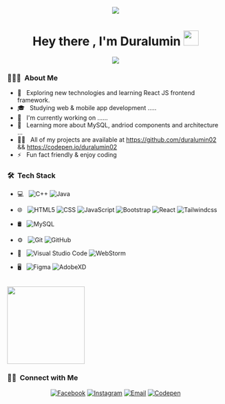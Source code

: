 <p align="center">
<img src="https://media3.giphy.com/media/nkLB4Gp8H6hFe/giphy.gif?cid=ecf05e47dthdxlcu6bayjnbc4cswg60rbw5jm4z6f88hfkhd&rid=giphy.gif" style="align=center"></img>
</p>

<h1 align="center">Hey there , I'm Duralumin <img src="https://media.giphy.com/media/hvRJCLFzcasrR4ia7z/giphy.gif" width="35"></h1>
<p align="center">
  <a href="https://github.com/DenverCoder1/readme-typing-svg"><img src="https://readme-typing-svg.herokuapp.com?lines=Frontend+Web+Developer;Coding+Hobbyist;KBTS,LAP%20alumnus;Detail%20Oriented%20Person;Newbie%20but%20tend%20to%20be%20Specialist;Always%20learning%20new%20things&center=true&width=500&height=50"></a>
</p>

<h3> 👨🏻‍💻 &nbsp;About Me </h3>

- 🤔 &nbsp; Exploring new technologies and learning React JS frontend framework.
- 🎓 &nbsp; Studying web & mobile app development .....
- 💼 &nbsp; I'm currently working on ......
- 🌱 &nbsp; Learning more about MySQL, andriod components and architecture ...
- 👨‍💻 &nbsp; All of my projects are available at https://github.com/duralumin02 && https://codepen.io/duralumin02
- ⚡ &nbsp; Fun fact friendly & enjoy coding

<h3> 🛠 &nbsp;Tech Stack</h3>

- 💻 &nbsp;
  ![C++](https://img.shields.io/badge/-C++-333333?style=flat&logo=C%2B%2B&logoColor=00599C)
  ![Java](https://img.shields.io/badge/-Kotlin-333333?style=flat&logo=Kotlin&logoColor=007396)
 
- 🌐 &nbsp;
  ![HTML5](https://img.shields.io/badge/-HTML5-333333?style=flat&logo=HTML5)
  ![CSS](https://img.shields.io/badge/-CSS-333333?style=flat&logo=CSS3&logoColor=1572B6)
  ![JavaScript](https://img.shields.io/badge/-JavaScript-333333?style=flat&logo=javascript)
  ![Bootstrap](https://img.shields.io/badge/-Bootstrap-333333?style=flat&logo=bootstrap&logoColor=563D7C)
  ![React](https://img.shields.io/badge/-React-333333?style=flat&logo=react)
  ![Tailwindcss](https://img.shields.io/badge/-TailwindCSS-333333?style=flat&logo=tailwindcss)
  
- 🛢 &nbsp;
  ![MySQL](https://img.shields.io/badge/-MySQL-333333?style=flat&logo=mysql)
  
- ⚙️ &nbsp;
  ![Git](https://img.shields.io/badge/-Git-333333?style=flat&logo=git)
  ![GitHub](https://img.shields.io/badge/-GitHub-333333?style=flat&logo=github)
  
- 🔧 &nbsp;
  ![Visual Studio Code](https://img.shields.io/badge/-Visual%20Studio%20Code-333333?style=flat&logo=visual-studio-code&logoColor=007ACC)
  ![WebStorm](https://img.shields.io/badge/-WebStorm-333333?style=flat&logo=webstorm)
  
- 🖥 &nbsp;
  ![Figma](https://img.shields.io/badge/-Figma-333333?style=flat&logo=figma)
  ![AdobeXD](https://img.shields.io/badge/-AdobeXD-333333?style=flat&logo=adobe-xd)

<br/>

<a href="https://github.com/AVS1508">
  <img height="180em" src="https://github-readme-stats.vercel.app/api?username=duralumin02&show_icons=true&theme=light#gh-light-mode-only" />
<!--   <img height="180em" src="https://github-readme-stats.vercel.app/api?username=duralumin02&theme=buefy&show_icons=true" /> -->
<!--   <img height="180em" width="350em" src="https://github-readme-stats.vercel.app/api/top-langs/?username=duralumin02&theme=buefy&layout=compact" /> -->
</a>

<h3> 🤝🏻 &nbsp;Connect with Me </h3>

<p align="center">
  <a href="https://www.facebook.com/duralumin02/profile.php?id=100029334823159"><img alt="Facebook" src="https://img.shields.io/badge/Facebook-Duralumin__-blue?style=flat-square&logo=facebook"></a>
<a href="https://www.instagram.com/duralumin02/"><img alt="Instagram" src="https://img.shields.io/badge/Instagram-duralumin02__-blue?style=flat-square&logo=instagram"></a>
<a href="mailto:sawnaytharhpoe02@gamil.com"><img alt="Email" src="https://img.shields.io/badge/Email-sawnaytharhpoe02@gmail.com-blue?style=flat-square&logo=gmail"></a>
 <a href="https://codepen.io/duralumin02"><img alt="Codepen" src="https://img.shields.io/badge/Codepen-codepen.io/duralumin02-blue?style=flat-square&logo=codepen"></a>
</p>
